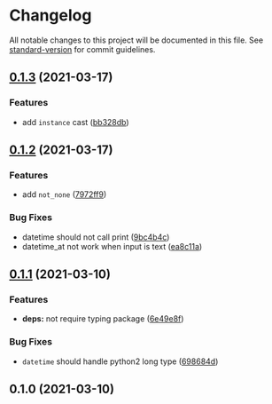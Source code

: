 # Changelog

All notable changes to this project will be documented in this file. See [standard-version](https://github.com/conventional-changelog/standard-version) for commit guidelines.

## [0.1.3](https://github.com/NateScarlet/cast-unknown-python/compare/v0.1.2...v0.1.3) (2021-03-17)

### Features

- add `instance` cast ([bb328db](https://github.com/NateScarlet/cast-unknown-python/commit/bb328dbc2a12b948a5bd18fcd1b1227b2674eb7b))

## [0.1.2](https://github.com/NateScarlet/cast-unknown-python/compare/v0.1.1...v0.1.2) (2021-03-17)

### Features

- add `not_none` ([7972ff9](https://github.com/NateScarlet/cast-unknown-python/commit/7972ff9bb5273a8c7b7480d90bc2be2a16adbdb4))

### Bug Fixes

- datetime should not call print ([9bc4b4c](https://github.com/NateScarlet/cast-unknown-python/commit/9bc4b4c4bd1dd83790323a9273ffd5213d3fa039))
- datetime_at not work when input is text ([ea8c11a](https://github.com/NateScarlet/cast-unknown-python/commit/ea8c11ac3a74bbce8d762aa638ee23eb7f38c965))

## [0.1.1](https://github.com/NateScarlet/cast-unknown-python/compare/v0.1.0...v0.1.1) (2021-03-10)

### Features

- **deps:** not require typing package ([6e49e8f](https://github.com/NateScarlet/cast-unknown-python/commit/6e49e8fefe1e8d2eff4d489c451e9aaf1d5cb3ca))

### Bug Fixes

- `datetime` should handle python2 long type ([698684d](https://github.com/NateScarlet/cast-unknown-python/commit/698684d345bff86e94e856e026a4ce735ef6d016))

## 0.1.0 (2021-03-10)
